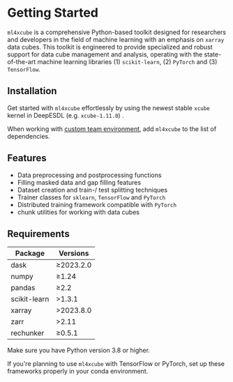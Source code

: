 # Getting Started 

`ml4xcube` is a comprehensive Python-based toolkit designed for researchers and developers in the field of machine learning with an emphasis on `xarray` data cubes. This toolkit is engineered to provide specialized and robust support for data cube management and analysis, operating with the state-of-the-art machine learning libraries (1) `scikit-learn`, (2) `PyTorch` and (3) `TensorFlow`. 

## Installation

Get started with `ml4xcube` effortlessly by using the newest stable `xcube` kernel in DeepESDL (e.g. `xcube-1.11.0`) .

When working with [custom team environment](../guide/jupyterlab/index.md#creating-custom-team-python-environment), 
add `ml4xcube` to the list of dependencies.


## Features

- Data preprocessing and postprocessing functions
- Filling masked data and gap filling features
- Dataset creation and train-/ test splitting techniques
- Trainer classes for `sklearn`, `TensorFlow` and `PyTorch`
- Distributed training framework compatible with `PyTorch`
- chunk utilities for working with data cubes


## Requirements

| Package        | Versions     |
|----------------|--------------|
| dask           | &ge;2023.2.0 |
| numpy          | &ge;1.24     |
| pandas         | &ge;2.2      |
| scikit-learn   | &gt;1.3.1    |
| xarray         | &gt;2023.8.0 |
| zarr           | &gt;2.11     |
| rechunker      | &ge;0.5.1    |

   
Make sure you have Python version 3.8 or higher.

If you're planning to use `ml4xcube` with TensorFlow or PyTorch, set up these frameworks properly in your conda environment. 